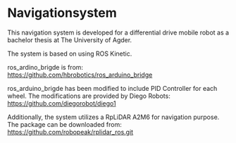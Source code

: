 # Navigationsystem
This navigation system is developed for a differential drive mobile robot as a bachelor thesis at The University of Agder. 

The system is based on using ROS Kinetic. 

ros_ardino_brigde is from: https://github.com/hbrobotics/ros_arduino_bridge

ros_arduino_brigde has been modified to include PID Controller for each wheel. The modifications are provided by Diego Robots: https://github.com/diegorobot/diego1

Additionally, the system utilizes a RpLiDAR A2M6 for navigation purpose. The package can be downloaded from: https://github.com/robopeak/rplidar_ros.git
